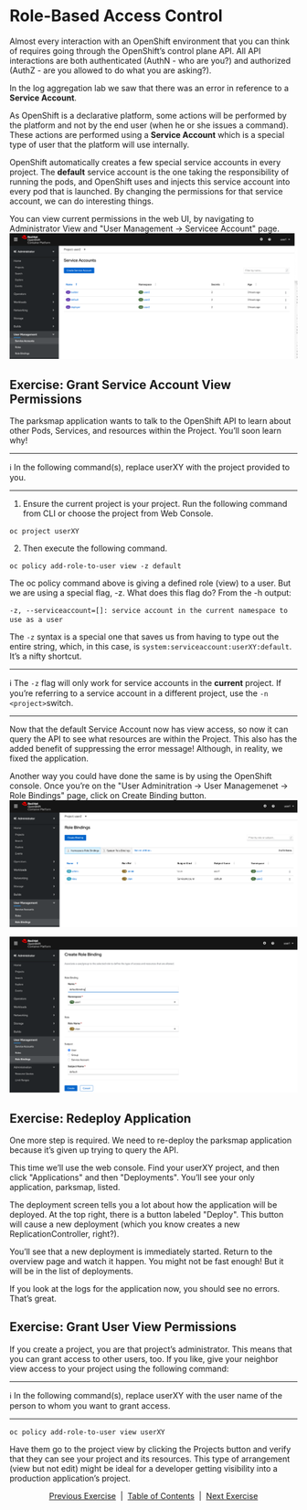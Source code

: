 # Role-Based Access Control

Almost every interaction with an OpenShift environment that you can think of requires going through the OpenShift’s control plane API. All API interactions are both authenticated (AuthN - who are you?) and authorized (AuthZ - are you allowed to do what you are asking?).

In the log aggregation lab we saw that there was an error in reference to a **Service Account**.

As OpenShift is a declarative platform, some actions will be performed by the platform and not by the end user (when he or she issues a command). These actions are performed using a **Service Account** which is a special type of user that the platform will use internally.

OpenShift automatically creates a few special service accounts in every project. The **default** service account is the one taking the responsibility of running the pods, and OpenShift uses and injects this service account into every pod that is launched. By changing the permissions for that service account, we can do interesting things.

You can view current permissions in the web UI, by navigating to Administrator View and "User Management → Servicee Account" page.
![Membership](https://github.com/bhandaru/nationalparks-labs/blob/master/images/ServiceAccount.png)

## Exercise: Grant Service Account View Permissions

The parksmap application wants to talk to the OpenShift API to learn about other Pods, Services, and resources within the Project. You’ll soon learn why!
___
:information_source: In the following command(s), replace userXY with the project provided to you.
___

1. Ensure the current project is your project. Run the following command from CLI or choose the project from  Web Console.
```
oc project userXY
```

2. Then execute the following command.

```
oc policy add-role-to-user view -z default
```

The oc policy command above is giving a defined role (view) to a user. But we are using a special flag, -z. What does this flag do? From the -h output:

```
-z, --serviceaccount=[]: service account in the current namespace to use as a user
```

The ```-z``` syntax is a special one that saves us from having to type out the entire string, which, in this case, is ```system:serviceaccount:userXY:default```. It’s a nifty shortcut.
	
___
:information_source: The ```-z``` flag will only work for service accounts in the **current** project. If you’re referring to a service account in a different project, use the ```-n <project>```switch.
___

Now that the default Service Account now has view access, so now it can query the API to see what resources are within the Project. This also has the added benefit of suppressing the error message! Although, in reality, we fixed the application.

Another way you could have done the same is by using the OpenShift console. Once you’re on the "User Adminitration -> User Managemenet -> Role Bindings" page, click on Create Binding button.
![Service account list](https://github.com/bhandaru/nationalparks-labs/blob/master/images/rolebindings.png)

![Service account list](https://github.com/bhandaru/nationalparks-labs/blob/master/images/createrolebinding.png)

## Exercise: Redeploy Application

One more step is required. We need to re-deploy the parksmap application because it’s given up trying to query the API.

This time we’ll use the web console. Find your userXY project, and then click "Applications" and then "Deployments". You’ll see your only application, parksmap, listed.

The deployment screen tells you a lot about how the application will be deployed. At the top right, there is a button labeled "Deploy". This button will cause a new deployment (which you know creates a new ReplicationController, right?).

You’ll see that a new deployment is immediately started. Return to the overview page and watch it happen. You might not be fast enough! But it will be in the list of deployments.

If you look at the logs for the application now, you should see no errors. That’s great.

## Exercise: Grant User View Permissions

If you create a project, you are that project’s administrator. This means that you can grant access to other users, too. If you like, give your neighbor view access to your project using the following command:
___
:information_source: In the following command(s), replace userXY with the user name of the person to whom you want to grant access.
___

```
oc policy add-role-to-user view userXY
```

Have them go to the project view by clicking the Projects button and verify that they can see your project and its resources. This type of arrangement (view but not edit) might be ideal for a developer getting visibility into a production application’s project.

<p align="center">
  <a href="/08%20-%20OpenShift%20Logging%20Capabilities.MD">Previous Exercise</a> &nbsp;|
  &nbsp;<a href="/README.md">Table of Contents</a> &nbsp;|
  &nbsp;<a href="/10%20-%20Remote%20Access%20to%20Application.MD">Next Exercise</a>
</p>
